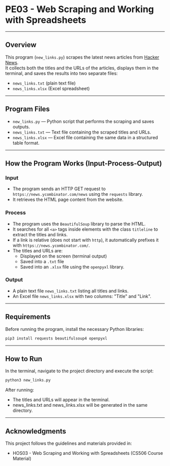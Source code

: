 # PE03 - Web Scraping and Working with Spreadsheets

---

## Overview

This program (`new_links.py`) scrapes the latest news articles from [Hacker News](https://news.ycombinator.com/news).  
It collects both the titles and the URLs of the articles, displays them in the terminal, and saves the results into two separate files:
- `news_links.txt` (plain text file)
- `news_links.xlsx` (Excel spreadsheet)

---

## Program Files

- `new_links.py` — Python script that performs the scraping and saves outputs.
- `news_links.txt` — Text file containing the scraped titles and URLs.
- `news_links.xlsx` — Excel file containing the same data in a structured table format.

---

## How the Program Works (Input-Process-Output)

### Input
- The program sends an HTTP GET request to `https://news.ycombinator.com/news` using the `requests` library.
- It retrieves the HTML page content from the website.

### Process
- The program uses the `BeautifulSoup` library to parse the HTML.
- It searches for all `<a>` tags inside elements with the class `titleline` to extract the titles and links.
- If a link is relative (does not start with `http`), it automatically prefixes it with `https://news.ycombinator.com/`.
- The titles and URLs are:
  - Displayed on the screen (terminal output)
  - Saved into a `.txt` file
  - Saved into an `.xlsx` file using the `openpyxl` library.

### Output
- A plain text file `news_links.txt` listing all titles and links.
- An Excel file `news_links.xlsx` with two columns: "Title" and "Link".

---

## Requirements

Before running the program, install the necessary Python libraries:

```bash
pip3 install requests beautifulsoup4 openpyxl
```

---

## How to Run

In the terminal, navigate to the project directory and execute the script:

```bash
python3 new_links.py
```

After running:
- The titles and URLs will appear in the terminal.
- news_links.txt and news_links.xlsx will be generated in the same directory.

---

## Acknowledgments

This project follows the guidelines and materials provided in:
- HOS03 - Web Scraping and Working with Spreadsheets (CS506 Course Material)


